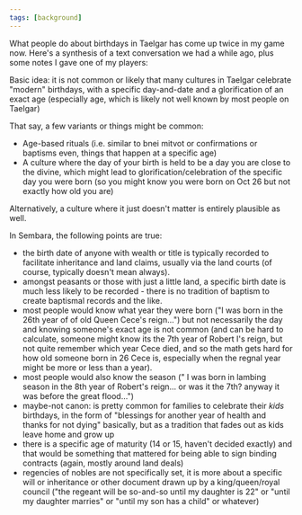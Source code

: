 ```yaml
---
tags: [background]
---
```


What people do about birthdays in Taelgar has come up twice in my game now. Here's a synthesis of a text conversation we had a while ago, plus some notes I gave one of my players:

Basic idea: it is not common or likely that many cultures in Taelgar celebrate "modern" birthdays, with a specific day-and-date and a glorification of an exact age (especially age, which is likely not well known by most people on Taelgar)

That say, a few variants or things might be common:

* Age-based rituals (i.e. similar to bnei mitvot or confirmations or baptisms even, things that happen at a specific age)
* A culture where the day of your birth is held to be a day you are close to the divine, which might lead to glorification/celebration of the specific day you were born (so you might know you were born on Oct 26 but not exactly how old you are)

Alternatively, a culture where it just doesn't matter is entirely plausible as well.

In Sembara, the following points are true:

* the birth date of anyone with wealth or title is typically recorded to facilitate inheritance and land claims, usually via the land courts (of course, typically doesn't mean always). 
* amongst peasants or those with just a little land, a specific birth date is much less likely to be recorded - there is no tradition of baptism to create baptismal records and the like. 
* most people would know what year they were born ("I was born in the 26th year of of old Queen Cece's reign...") but not necessarily the day and knowing someone's exact age is not common (and can be hard to calculate, someone might know its the 7th year of Robert I's reign, but not quite remember which year Cece died, and so the math gets hard for how old someone born in 26 Cece is, especially when the regnal year might be more or less than a year).
* most people would also know the season (" I was born in lambing season in the 8th year of Robert's reign... or was it the 7th? anyway it was before the great flood...")
* maybe-not canon: is pretty common for families to celebrate their _kids_ birthdays, in the form of "blessings for another year of health and thanks for not dying" basically, but as a tradition that fades out as kids leave home and grow up
* there is a specific age of maturity (14 or 15, haven't decided exactly) and that would be something that mattered for being able to sign binding contracts (again, mostly around land deals)
* regencies of nobles are not specifically set, it is more about a specific will or inheritance or other document drawn up by a king/queen/royal council ("the regeant will be so-and-so until my daughter is 22" or "until my daughter marries" or "until my son has a child" or whatever)
